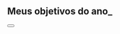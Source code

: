 <!DOCTYPE html>
<html lang="pt-br">

<head>
    <meta charset="UTF-8">
    <meta name="viewport" content="width=device-width, initial-scale=1.0">
    <title>Meus objetivos do ano</title>
</head>
<body>
    <section class="conteudo-principal">
        <h2 class="titulo-principal">Meus objetivos do ano_</h2>
        <div class="botoes">
            <button class="botao"></button>
        </div>
    </section>
</body>
</html>
